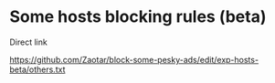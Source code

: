 # Some hosts blocking rules (beta)

Direct link

https://github.com/Zaotar/block-some-pesky-ads/edit/exp-hosts-beta/others.txt
